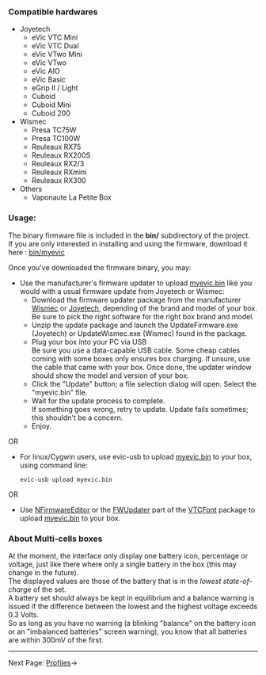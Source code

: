 ### Compatible hardwares
* Joyetech
  * eVic VTC Mini
  * eVic VTC Dual
  * eVic VTwo Mini
  * eVic VTwo
  * eVic AIO
  * eVic Basic
  * eGrip II / Light
  * Cuboid
  * Cuboid Mini
  * Cuboid 200
* Wismec
  * Presa TC75W
  * Presa TC100W
  * Reuleaux RX75
  * Reuleaux RX200S
  * Reuleaux RX2/3
  * Reuleaux RXmini
  * Reuleaux RX300
* Others
  * Vaponaute La Petite Box
  
### Usage:

The binary firmware file is included in the **bin/** subdirectory of the project.  
If you are only interested in installing and using the firmware, download it here : [bin/myevic](https://github.com/ClockSelect/myevic/blob/master/bin/myevic.bin)
  
Once you've downloaded the firmware binary, you may:

- Use the manufacturer's firmware updater to upload [myevic.bin](https://github.com/ClockSelect/myevic/blob/master/bin/myevic.bin) like you would with a usual firmware update from Joyetech or Wismec:
  - Download the firmware updater package from the manufacturer [Wismec](http://www.wismec.com/software/) or [Joyetech](http://www.joyetech.com/mvr-software/), depending of the brand and model of your box. Be sure to pick the right software for the right box brand and model.
  - Unzip the update package and launch the UpdateFirmware.exe (Joyetech) or UpdateWismec.exe (Wismec) found in the package.
  - Plug your box into your PC via USB  
    Be sure you use a data-capable USB cable. Some cheap cables coming with some boxes only ensures box charging. If unsure, use the cable that came with your box. Once done, the updater window should show the model and version of your box.
  - Click the "Update" button; a file selection dialog will open. Select the "myevic.bin" file.
  - Wait for the update process to complete.  
    If something goes wrong, retry to update. Update fails sometimes; this shouldn't be a concern.
  - Enjoy.  
  
OR  

- For linux/Cygwin users, use evic-usb to upload [myevic.bin](https://github.com/ClockSelect/myevic/blob/master/bin/myevic.bin) to your box, using command line:

    ```evic-usb upload myevic.bin```

OR  

- Use  [NFirmwareEditor](https://github.com/TBXin/NFirmwareEditor/releases) or the [FWUpdater](https://www.dropbox.com/s/83zd19gu05pl3r6/EvicVTCFont.rar?dl=1) part of the [VTCFont](https://www.dropbox.com/s/83zd19gu05pl3r6/EvicVTCFont.rar?dl=1) package to upload [myevic.bin](https://github.com/ClockSelect/myevic/blob/master/bin/myevic.bin) to your box.

### About Multi-cells boxes

At the moment, the interface only display one battery icon, percentage or voltage, just like there where only a single battery in the box (this may change in the future).  
The displayed values are those of the battery that is in the *lowest state-of-charge* of the set.  
A battery set should always be kept in equilibrium and a balance warning is issued if the difference between the lowest and the highest voltage exceeds 0.3 Volts.  
So as long as you have no warning (a blinking "balance" on the battery icon or an "imbalanced batteries" screen warning), you know that all batteries are within 300mV of the first.

-----

Next Page: [Profiles](behaviourchanges_en.md)→
